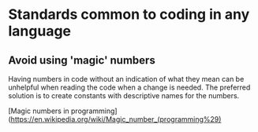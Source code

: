 # Standards common to coding in any language

## Avoid using 'magic' numbers
Having numbers in code without an indication of what they mean can be unhelpful when reading the code when a change is needed. The preferred solution is to create constants with descriptive names for the numbers.

[Magic numbers in programming](https://en.wikipedia.org/wiki/Magic_number_(programming%29)
